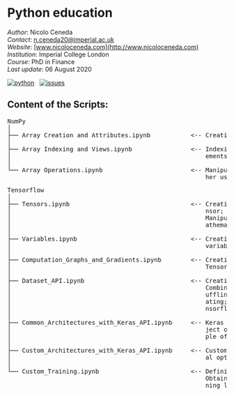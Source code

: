 # Python education

*Author*: Nicolo Ceneda \
*Contact*: n.ceneda20@imperial.ac.uk \
*Website*: [www.nicoloceneda.com](http://www.nicoloceneda.com) \
*Institution*: Imperial College London \
*Course*: PhD in Finance \
*Last update*: 06 August 2020

<!-- buttons -->
<p align="left">
    <a href="https://www.python.org/">
        <img src="https://img.shields.io/badge/python-v3-brightgreen.svg"
            alt="python"></a> &nbsp;
    <a href="https://github.com/nicoloceneda/Python-edu/graphs/commit-activity">
        <img src="https://img.shields.io/badge/Maintained%3F-yes-brightgreen.svg"
            alt="issues"></a> &nbsp;
</p>

## Content of the Scripts:
<pre>
NumPy
│
├── Array Creation and Attributes.ipynb           <-- Creating arrays; Array attributes
│
├── Array Indexing and Views.ipynb                <-- Indexing single elements; Indexing multiple el-
│                                                     ements; Views and copies
│
└── Array Operations.ipynb                        <-- Manipulating arrays; Aggregation functions; Ot-
                                                      her useful functions; Broadcasting arrays
</pre>
<pre>
Tensorflow
│
├── Tensors.ipynb                                 <-- Creating tensors; Accessing the values of a te- 
│                                                     nsor; Manipulating the data type of a tensor; 
│                                                     Manipulating the shape of a tensor; Applying m-
│                                                     athematical operations to tensors
│
├── Variables.ipynb                               <-- Creating variables; Accessing the values of a 
│                                                     variable; Modifying the values of a variable
│                                                     
├── Computation_Graphs_and_Gradients.ipynb        <-- Creating a computation graph [TensorFlow v1.x;
│                                                     TensorFlow v2]; Computing gradients
│
├── Dataset_API.ipynb                             <-- Creating a dataset; Iterating through a dataset;
│                                                     Combining two tensors into a joint dataset; Sh-
│                                                     uffling the dataset, creating batches and repe-
│                                                     ating; Fetching available datasets from the te-
│                                                     nsorflow_datasets library    
│
├── Common_Architectures_with_Keras_API.ipynb     <-- Keras object oriented API [Example of Keras ob-
│                                                     ject oriented API]; Keras functional API [Exam-
│                                                     ple of Keras object oriented API]                     
│
├── Custom_Architectures_with_Keras_API.ipynb     <-- Customized models; Customized layers [Addition-
│                                                     al options; Example of customized layers]
│
└── Custom_Training.ipynb                         <-- Defining the model; Defining the loss function;
                                                      Obtaining the training data; Defining the trai-
                                                      ning loop
</pre>

